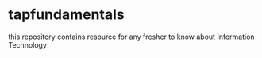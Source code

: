 # tapfundamentals
this repository contains resource for any fresher to know about Information Technology

